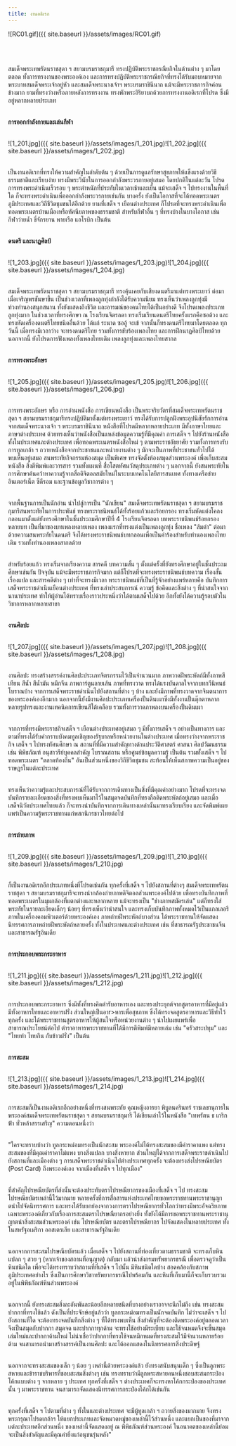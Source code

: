 ```yaml
---
title: งานอดิเรก
---
```


<div class="frame test">

![RC01.gif]({{ site.baseurl }}/assets/images/RC01.gif)

</div>
<br>
<br>

<p>สมเด็จพระเทพรัตนราชสุดา ฯ สยามบรมราชกุมารี ทรงปฏิบัติพระราชกรณียกิจในด้านต่าง ๆ มาโดยตลอด ทั้งการทรงงานของพระองค์เอง และการทรงปฏิบัติพระราชกรณียกิจที่ทรงได้รับมอบหมายจากพระบาทสมเด็จพระเจ้าอยู่หัว และสมเด็จพระนางเจ้าฯ พระบรมราชินีนาถ แม้จะมีพระราชภารกิจค่อนข้างมาก ยามที่ทรงว่างหรือภายหลังการทรงงาน ทรงพักพระอิริยาบถด้วยการทรงงานอดิเรกที่โปรด ซึ่งมีอยู่หลากหลายประเภท
<br>
<br></p>


**การออกกำลังกายและเล่นกีฬา**
<br>
<br>

![1_201.jpg]({{ site.baseurl }}/assets/images/1_201.jpg)![1_202.jpg]({{ site.baseurl }}/assets/images/1_202.jpg)
<br>
<br>

<p>เป็นงานอดิเรกที่ทรงให้ความสำคัญในลำดับต้น ๆ ด้วยเป็นการดูแลรักษาสุขภาพให้แข็งแรงด้วยวิธีธรรมชาติและเรียบง่าย ทรงมีพระวินัยในการออกกำลังพระวรกายอยู่เสมอ โดยปกติในแต่ละวัน โปรดการทรงพระดำเนินเร็วรอบ ๆ พระตำหนักที่ประทับในเวลาเช้าและเย็น แม้จะเสด็จ ฯ ไปทรงงานในพื้นที่ใด ก็จะทรงพระดำเนินเพื่อออกกำลังพระวรกายเช่นกัน บางครั้ง ยังเป็นโอกาสที่จะได้ทอดพระเนตรภูมิประเทศและวิถีชีวิตชุมชนได้อีกด้วย ยามที่เสด็จ ฯ เยือนต่างประเทศ ก็โปรดที่จะทรงพระดำเนินเพื่อทอดพระเนตรบ้านเมืองหรือทัศนียภาพของธรรมชาติ สำหรับกีฬาอื่น ๆ ที่ทรงบ้างในบางโอกาส เช่น กีฬาว่ายน้ำ ขี่จักรยาน พายเรือ แอโรบิก เป็นต้น
<br>
<br></p>

**ดนตรี และนาฏศิลป์**
<br>
<br>

![1_203.jpg]({{ site.baseurl }}/assets/images/1_203.jpg)![1_204.jpg]({{ site.baseurl }}/assets/images/1_204.jpg)
<br>
<br>

<p>สมเด็จพระเทพรัตนราชสุดา ฯ สยามบรมราชกุมารี ทรงคุ้นเคยกับเสียงดนตรีมาแต่ทรงพระเยาว์ ต่อมา เมื่อเจริญพรชันษาขึ้น เป็นช่วงเวลาที่เพลงลูกทุ่งกำลังได้รับความนิยม ทรงเห็นว่าเพลงลูกทุ่งมีท่วงทำนองสนุกสนาน ทั้งยังแสดงถึงชีวิต และอารมณ์ของคนไทยได้เป็นอย่างดี จึงโปรดเพลงประเภทลูกทุ่งมาก ในช่วงเวลาที่ทรงศึกษา ณ โรงเรียนจิตรลดา ทรงเริ่มเรียนดนตรีไทยครั้งแรกคือซอด้วง และทรงหัดเครื่องดนตรีไทยชนิดอื่นด้วย ได้แก่ ระนาด ซออู้ จะเข้ จากนั้นก็ทรงดนตรีไทยมาโดยตลอด ทุกวันนี้ เมื่อทรงมีเวลาว่าง จะทรงดนตรีไทย รวมทั้งการขับร้องเพลงไทย และการฝึกนาฏศิลป์ไทยด้วย นอกจากนี้ ยังโปรดการฟังเพลงทั้งเพลงไทยเดิม เพลงลูกทุ่งและเพลงไทยสากล
<br>
<br></p>

 **การทรงพระอักษร**
<br>
<br>

![1_205.jpg]({{ site.baseurl }}/assets/images/1_205.jpg)![1_206.jpg]({{ site.baseurl }}/assets/images/1_206.jpg)
<br>
<br>

<p>การทรงพระอักษร หรือ การอ่านหนังสือ การเขียนหนังสือ เป็นพระจริยวัตรที่สมเด็จพระเทพรัตนราชสุดา ฯ สยามบรมราชกุมารีทรงปฏิบัติมาตั้งแต่ทรงพระเยาว์ ทรงได้รับการปลูกฝังพระอุปนิสัยรักการอ่านจากสมเด็จพระนางเจ้า ฯ พระบรมราชินีนาถ หนังสือที่โปรดมีหลากหลายประเภท มีทั้งภาษาไทยและภาษาต่างประเทศ ด้วยทรงเห็นว่าหนังสือเป็นแหล่งข้อมูลความรู้ที่มีคุณค่า การเสด็จ ฯ ไปยังร้านหนังสือทั้งในประเทศและต่างประเทศ เพื่อทอดพระเนตรหนังสือใหม่ ๆ ตามพระราชอัธยาศัย รวมทั้งการทรงรับการทูลเกล้า ฯ ถวายหนังสือจากประชาชนและหน่วยงานต่าง ๆ มักจะเป็นภาพที่ประชาชนทั่วไปได้พบเห็นอยู่เสมอ สนพระทัยกิจกรรมห้องสมุด เป็นพิเศษ ทรงจัดตั้งห้องสมุดส่วนพระองค์ เพื่อเก็บสะสมหนังสือ สิ่งตีพิมพ์และวารสาร รวมทั้งแผนที่ สื่อโสตทัศนวัสดุประเภทต่าง ๆ นอกจากนี้ ยังสนพระทัยในการศึกษาค้นคว้าหาความรู้จากสื่อดิจิตอลสมัยใหม่ในระบบเทคโนโลยีสารสนเทศ ทั้งทางเครือข่ายอินเตอร์เน็ต ซีดีรอม และฐานข้อมูลวิชาการต่าง ๆ
<br>
<br>

จากพื้นฐานการเป็นนักอ่าน นำไปสู่การเป็น "นักเขียน" สมเด็จพระเทพรัตนราชสุดา ฯ สยามบรมราชกุมารีสนพระทัยในการประพันธ์ ทรงพระราชนิพนธ์ได้ทั้งร้อยแก้วและร้อยกรอง ทรงเริ่มหัดแต่งโคลงกลอนมาตั้งแต่ยังทรงศึกษาในชั้นประถมศึกษาปีที่ 4 โรงเรียนจิตรลดา บทพระราชนิพนธ์ร้อยกรองหลายบท เป็นที่มาของบทเพลงหลายเพลง เพลงแรกที่ทรงแต่งเป็นเพลงลูกทุ่ง ชื่อเพลง "ส้มตำ" ต่อมา ด้วยความสนพระทัยในดนตรี จึงได้ทรงพระราชนิพนธ์บทกลอนเพื่อเป็นคำร้องสำหรับทำนองเพลงไทยเดิม รวมทั้งทำนองเพลงสากลด้วย
<br>
<br>

สำหรับร้อยแก้ว ทรงเริ่มจากเรียงความ สารคดี บทความสั้น ๆ ตั้งแต่ครั้งที่ยังทรงศึกษาอยู่ในชั้นประถมศึกษาเช่นกัน ปัจจุบัน แม้จะมีพระราชภารกิจมาก แต่ก็โปรดที่จะทรงพระราชนิพนธ์บทความ เรื่องสั้น เรื่องแปล และสารคดีต่าง ๆ เท่าที่จะทรงมีเวลา พระราชนิพนธ์ที่เป็นที่รู้จักอย่างแพร่หลายคือ บันทึกการเสด็จพระราชดำเนินเยือนต่างประเทศ ที่ทรงเล่าประสบการณ์ ความรู้ ข้อคิดและสิ่งต่าง ๆ ที่น่าสนใจจากนานาประเทศ ทำให้ผู้อ่านได้ทราบเรื่องราวประหนึ่งว่าได้ตามเสด็จไปด้วย อีกทั้งยังได้ความรู้รอบตัวในวิชาการหลากหลายสาขา
<br>
<br></p>

**งานศิลปะ**
<br>
<br>

![1_207.jpg]({{ site.baseurl }}/assets/images/1_207.jpg)![1_208.jpg]({{ site.baseurl }}/assets/images/1_208.jpg)
<br>
<br>

<P>งานศิลปะ ทรงสร้างสรรค์งานศิลปะประเภทจิตรกรรมไว้เป็นจำนวนมาก ภาพวาดฝีพระหัตถ์มีทั้งภาพสีเทียน สีน้ำ สีน้ำมัน หมึกจีน ภาพการ์ตูนลายเส้น ภาพที่ทรงวาด ทรงได้แรงบันดาลใจจากบทกวีนิพนธ์โบราณบ้าง จากการเสด็จพระราชดำเนินไปยังสถานที่ต่าง ๆ บ้าง และยังมีภาพที่ทรงวาดจากจินตนาการของพระองค์เองอีกมาก นอกจากนี้ยังมีงานศิลปะประเภทเครื่องปั้นดินเผาซึ่งมีทั้งงานปั้นตุ๊กตาหลากหลายรูปทรงและงานเทคนิคการเขียนสีใต้เคลือบ รวมทั้งการวาดภาพลงบนเครื่องปั้นดินเผา
<br>
<br>

จากการที่ทรงมีพระราชกิจเสด็จ ฯ เยือนต่างประเทศอยู่เสมอ ๆ มีทั้งการเสด็จ ฯ อย่างเป็นทางการ และตามที่ทรงได้รับคำกราบบังคมทูลเชิญของรัฐบาลหรือหน่วยงานในต่างประเทศ เมื่อทรงว่างจากพระราชกิจ เสด็จ ฯ ไปทรงทัศนศึกษา ณ สถานที่ที่มีความสำคัญทางด้านประวัติศาสตร์ ศาสนา ศิลปวัฒนธรรม เช่น พิพิธภัณฑ์ อนุสาวรีย์บุคคลสำคัญ โบราณสถาน หรือศูนย์ข้อมูลความรู้ เป็นต้น รวมทั้งเสด็จ ฯ ไปทอดพระเนตร "ตลาดท้องถิ่น" อันเป็นส่วนหนึ่งของวิถีชีวิตชุมชน สะท้อนให้เห็นสภาพความเป็นอยู่ของราษฎรในแต่ละประเทศ
<br>
<br>

ทรงเห็นว่าความรู้และประสบการณ์ที่ได้รับจากการเดินทางเป็นสิ่งที่มีคุณค่าอย่างมาก โปรดที่จะทรงจดบันทึกรายละเอียดของสิ่งที่ทรงพบเห็นมาไว้ในสมุดจดบันทึกที่ทรงถือติดพระหัตถ์อยู่เสมอ และเมื่อเสด็จนิวัตประเทศไทยแล้ว ก็จะทรงนำบันทึกจากการเดินทางเหล่านั้นมาทรงเรียบเรียง และจัดพิมพ์เผยแพร่เป็นความรู้พระราชทานแก่พสกนิกรชาวไทยต่อไป
<br>
<br></P>


**การถ่ายภาพ**
<br>
<br>

![1_209.jpg]({{ site.baseurl }}/assets/images/1_209.jpg)![1_210.jpg]({{ site.baseurl }}/assets/images/1_210.jpg)
<br>
<br>

<p>ก็เป็นงานอดิเรกอีกประเภทหนึ่งที่โปรดเช่นกัน ทุกครั้งที่เสด็จ ฯ ไปยังสถานที่ต่างๆ สมเด็จพระเทพรัตนราชสุดา ฯ สยามบรมราชกุมารีจะทรงนำกล้องถ่ายภาพดิจิตอลส่วนพระองค์ไปด้วย เพื่อทรงบันทึกภาพที่ทอดพระเนตรในมุมกล้องที่แตกต่างและหลากหลาย แม้จะทรงเป็น "ช่างภาพสมัครเล่น" แต่ก็ทรงใส่พระทัยในรายละเอียดเล็กๆ น้อยๆ ที่ทรงเห็นว่าน่าสนใจ และทรงเก็บบันทึกภาพทั้งหมดไว้เป็นแกลเลอรีภาพในเครื่องคอมพิวเตอร์ด้วยพระองค์เอง ภาพถ่ายฝีพระหัตถ์บางส่วน ได้พระราชทานให้จัดแสดงนิทรรศการภาพถ่ายฝีพระหัตถ์หลายครั้ง ทั้งในประเทศและต่างประเทศ เช่น ที่สาธารณรัฐประชาชนจีน และสาธารณรัฐอินเดีย
<br>
<br></p>

**การประกอบพระกระยาหาร**
<br>
<br>

![1_211.jpg]({{ site.baseurl }}/assets/images/1_211.jpg)![1_212.jpg]({{ site.baseurl }}/assets/images/1_212.jpg)
<br>
<br>

<p>การประกอบพระกระยาหาร ซึ่งมีทั้งที่ทรงคิดตำรับอาหารเอง และทรงประยุกต์จากสูตรอาหารที่มีอยู่แล้ว มีทั้งอาหารไทยและอาหารฝรั่ง ส่วนใหญ่เป็นอาr>หารเพื่อสุขภาพ ซึ่งได้ทรงจดสูตรอาหารและวิธีทำไว้ทุกครั้ง และได้พระราชทานสูตรอาหารให้ผู้สนใจหรือหน่วยงานต่าง ๆ นำไปเผยแพร่เพื่อสาธารณประโยชน์ต่อไป ตำราอาหารพระราชทานที่ได้มีการตีพิมพ์มีหลายเล่ม เช่น "ครัวสระปทุม" และ "ไทยทำ ไทยกิน กับข้าวฝรั่ง" เป็นต้น
<br>
<br></p>

**การสะสม**
<br>
<br>

![1_213.jpg]({{ site.baseurl }}/assets/images/1_213.jpg)![1_214.jpg]({{ site.baseurl }}/assets/images/1_214.jpg)
<br>
<br>

<p>การสะสมก็เป็นงานอดิเรกอีกอย่างหนึ่งที่ทรงสนพระทัย คุณหญิงอารยา พิบูลนครินทร์ ราชเลขานุการในพระองค์สมเด็จพระเทพรัตนราชสุดา ฯ สยามบรมราชกุมารี ได้เขียนเล่าไว้ในหนังสือ "เทพรัตน ธ เกริกฟ้า ทั่วหล้าสรรเสริญ" ความตอนหนึ่งว่า
<br>
<br>

"ใครจะทราบบ้างว่า ทูลกระหม่อมทรงเป็นนักสะสม พระองค์ไม่ได้ทรงสะสมของมีค่าราคาแพง แต่ทรงสะสมของที่มีคุณค่าราคาไม่แพง บางสิ่งแปลก บางสิ่งหายาก ส่วนใหญ่ได้จากการเสด็จพระราชดำเนินไปยังสถานที่และเมืองต่าง ๆ การเสด็จพระราชดำเนินไปต่างประเทศทุกครั้ง จะต้องทรงส่งไปรษณียบัตร (Post Card) ถึงพระองค์เอง จากเมืองที่เสด็จ ฯ ไปทุกเมือง"
<br>
<br>

ที่สำคัญไปรษณียบัตรที่ส่งนั้นจะต้องประทับตราไปรษณียากรของเมืองที่เสด็จ ฯ ไป ทรงสะสมไปรษณียบัตรเหล่านี้ไว้มากมาย หลายครั้งที่การสื่อสารแห่งประเทศไทยขอพระราชทานพระราชานุญาตนำไปจัดนิทรรศการ และทรงได้รับยกย่องจากวงการตราไปรษณียากรทั่วโลกว่าทรงมีพระอัจฉริยภาพเฉพาะพระองค์เกี่ยวกับเรื่องการสะสมตราไปรษณียากรอย่างยิ่ง ทั้งยังได้มีการขอพระราชทานพระราชานุญาตนำสิ่งสะสมส่วนพระองค์ เช่น ไปรษณียบัตร และตราไปรษณียากร ไปจัดแสดงในหลายประเทศ ทั้งในสหรัฐอเมริกา ออสเตรเลีย และสาธารณรัฐอินเดีย
<br>
<br>

นอกจากการสะสมไปรษณียบัตรแล้ว เมื่อเสด็จ ฯ ไปยังสถานที่ท่องเที่ยวตามธรรมชาติ จะทรงเก็บหินแปลก ๆ สวย ๆ (หากเจ้าของสถานที่อนุญาต) กลับมา แล้วนำส่งกรมทรัพยากรธรณี เพื่อตรวจดูว่าเป็นหินชนิดใด เพื่อจะได้ทรงทราบว่าสถานที่ที่เสด็จ ฯ ไปนั้น มีหินชนิดใดบ้าง สอดคล้องกับสภาพภูมิประเทศอย่างไร ซึ่งเป็นการศึกษาวิชาทรัพยากรธรณีไปพร้อมกัน และหินที่เก็บมานี้ก็จะเก็บรวบรวมอยู่ในพิพิธภัณฑ์หินส่วนพระองค์
<br>
<br>

นอกจากนี้ ยังทรงสะสมสิ่งละอันพันละน้อยอีกหลายชนิดที่บางอย่างเราอาจจะนึกไม่ถึง เช่น ทรงสะสมปากกาที่ทรงใช้แล้ว ดังเป็นที่ประจักษ์อยู่แล้วว่า ทูลกระหม่อมทรงเป็นนักจดบันทึก ไม่ว่าจะเสด็จ ฯ ไปยังสถานที่ใด จะต้องทรงจดบันทึกสิ่งต่าง ๆ ที่ได้ทรงพบเห็น สิ่งสำคัญที่จะต้องติดพระองค์อยู่ตลอดเวลาจึงเป็นสมุดกับปากกา สมุดจด และปากกาทุกด้าม จะทรงใช้อย่างมีระเบียบ และใช้จนหมดจึงจะขึ้นสมุดเล่มใหม่และปากกาด้ามใหม่ ไม่น่าเชื่อว่าปากกาที่ทรงใช้จนหมึกหมดที่ทรงสะสมไว้มีจำนวนหลายร้อยด้าม จนสามารถนำมาสร้างสรรค์เป็นงานศิลปะ และได้ออกแสดงในนิทรรศการสิ่งประดิษฐ์
<br>
<br>

นอกจากจะทรงสะสมของเล็ก ๆ น้อย ๆ เหล่านี้ด้วยพระองค์แล้ว ยังทรงสนับสนุนเด็ก ๆ ซึ่งเป็นลูกพระสหายและข้าราชบริพารที่ชอบสะสมสิ่งต่างๆ เช่น ทรงทราบว่ามีลูกพระสหายคนหนึ่งชอบสะสมกระป๋องโค้กแบบต่าง ๆ จากหลาย ๆ ประเทศ ทุกครั้งที่เสด็จ ฯ ต่างประเทศก็จะทรงหาโค้กกระป๋องของประเทศนั้น ๆ มาพระราชทาน จนสามารถจัดแสดงนิทรรศการกระป๋องโค้กได้เช่นกัน
<br>
<br>

ทุกครั้งที่เสด็จ ฯ ไปตามที่ต่าง ๆ ทั้งในและต่างประเทศ จะมีผู้ทูลเกล้า ฯ ถวายสิ่งของมากมาย จึงทรงพระกรุณาโปรดเกล้าฯ ให้แยกประเภทและจัดหมวดหมู่ของเหล่านี้ไว้ส่วนหนึ่ง และแยกเป็นของที่มาจากแต่ละประเทศอีกส่วนหนึ่ง ของเหล่านี้จัดแสดงอยู่ ณ พิพิธภัณฑ์ส่วนพระองค์ ในอนาคตของเหล่านี้ย่อมจะเป็นสิ่งสำคัญและมีคุณค่ายิ่งแก่อนุชนรุ่นหลัง"
<br>
<br></p>

